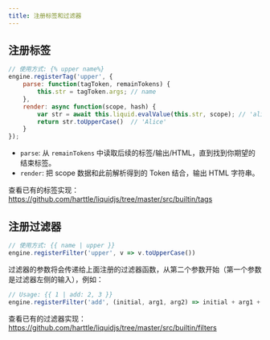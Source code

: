 ```yaml
---
title: 注册标签和过滤器
---
```


## 注册标签

```javascript
// 使用方式: {% upper name%}
engine.registerTag('upper', {
    parse: function(tagToken, remainTokens) {
        this.str = tagToken.args; // name
    },
    render: async function(scope, hash) {
        var str = await this.liquid.evalValue(this.str, scope); // 'alice'
        return str.toUpperCase()  // 'Alice'
    }
});
```

* `parse`: 从 `remainTokens` 中读取后续的标签/输出/HTML，直到找到你期望的结束标签。
* `render`: 把 scope 数据和此前解析得到的 Token 结合，输出 HTML 字符串。

查看已有的标签实现：<https://github.com/harttle/liquidjs/tree/master/src/builtin/tags>

## 注册过滤器

```javascript
// 使用方式: {{ name | upper }}
engine.registerFilter('upper', v => v.toUpperCase())
```

过滤器的参数将会传递给上面注册的过滤器函数，从第二个参数开始（第一个参数是过滤器左侧的输入），例如：

```javascript
// Usage: {{ 1 | add: 2, 3 }}
engine.registerFilter('add', (initial, arg1, arg2) => initial + arg1 + arg2)
```

查看已有的过滤器实现：<https://github.com/harttle/liquidjs/tree/master/src/builtin/filters>
